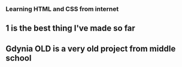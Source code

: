 ### Learning HTML and CSS from internet
## 1 is the best thing I've made so far
## Gdynia OLD is a very old project from middle school
